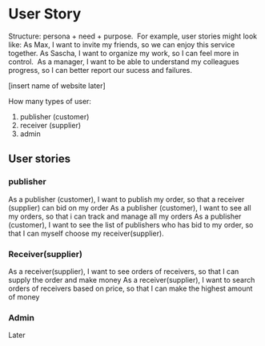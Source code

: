 # User Story
Structure: persona + need + purpose. 
For example, user stories might look like:
As Max, I want to invite my friends, so we can enjoy this service together.
As Sascha, I want to organize my work, so I can feel more in control. 
As a manager, I want to be able to understand my colleagues progress, so I can better report our sucess and failures. 


[insert name of website later]

How many types of user:  
1. publisher (customer) 
2. receiver (supplier)   
3. admin

## User stories

### publisher
As a publisher (customer), I want to publish my order, so that a receiver (supplier) can bid on my order
As a publisher (customer), I want to see all my  orders, so  that i can track and manage all my orders
As a publisher (customer), I want to see the list of publishers  who has bid to my  order, so that I can myself choose my receiver(supplier). 


### Receiver(supplier)
As a receiver(supplier), I want to see orders of receivers, so that I can supply the order and make money
As a receiver(supplier), I want to search orders of receivers based on price, so that I can make the highest amount of money  

### Admin
Later

